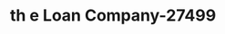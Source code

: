 ---
f_zip-code: 62701
f_state-code: IL
title: th e Loan Company-27499
f_phone: 217-789-1900
f_city-only: Springfield
f_address: 2328 North Macarthur Boulevard Springfield
f_location-unique-id: '27499'
slug: th-e-loan-company-27499
updated-on: '2024-05-30T13:46:58.046Z'
created-on: '2024-05-30T13:36:59.803Z'
published-on: '2024-05-30T13:54:32.469Z'
f_city-state: cms/city/springfield-il.md
f_company: cms/company/th-e-loan-company.md
f_state: cms/state/illinois.md
layout: '[payday-loan].html'
tags: payday-loan
---